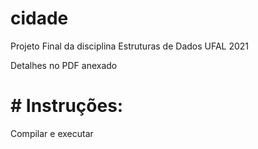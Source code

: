 # cidade
Projeto Final da disciplina Estruturas de Dados UFAL 2021

Detalhes no PDF anexado

# # Instruções:
  Compilar e executar
